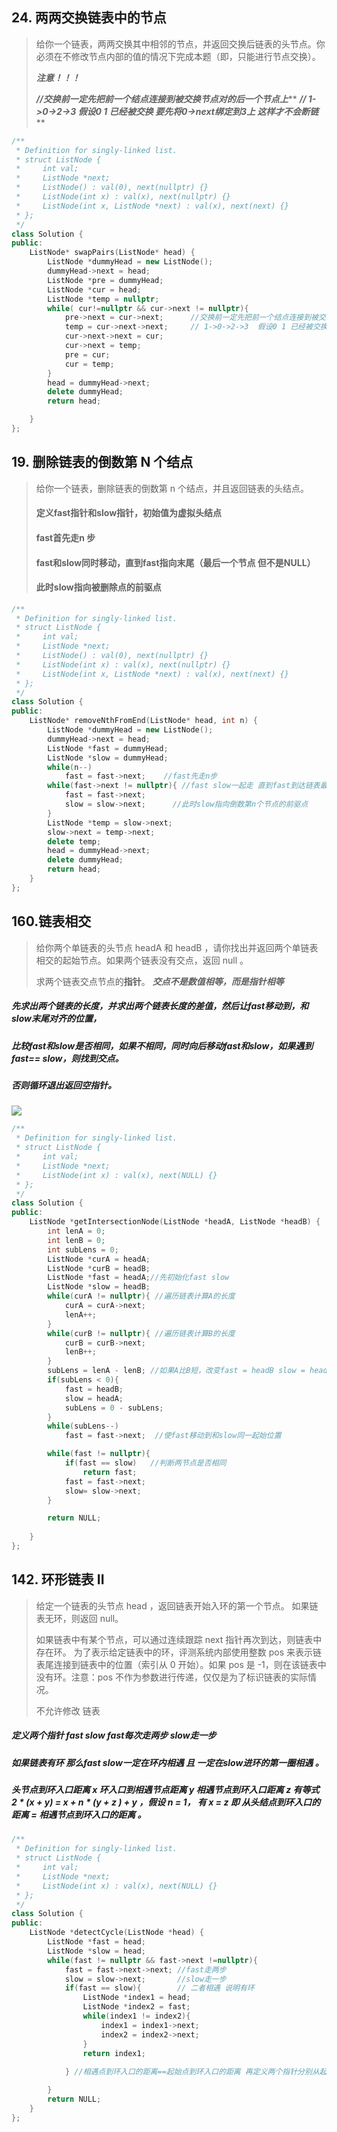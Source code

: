 ## 24. 两两交换链表中的节点

> 给你一个链表，两两交换其中相邻的节点，并返回交换后链表的头节点。你必须在不修改节点内部的值的情况下完成本题（即，只能进行节点交换）。
>
> ***注意！！！***
>
> ***//交换前一定先把前一个结点连接到被交换节点对的后一个节点上***** 
>  ***// 1->0->2->3  假设0 1 已经被交换 要先将0->next绑定到3上 这样才不会断链*****

[两两交换链表中的节点]: https://leetcode.cn/problems/swap-nodes-in-pairs/description/

```c++
/**
 * Definition for singly-linked list.
 * struct ListNode {
 *     int val;
 *     ListNode *next;
 *     ListNode() : val(0), next(nullptr) {}
 *     ListNode(int x) : val(x), next(nullptr) {}
 *     ListNode(int x, ListNode *next) : val(x), next(next) {}
 * };
 */
class Solution {
public:
    ListNode* swapPairs(ListNode* head) {
        ListNode *dummyHead = new ListNode();
        dummyHead->next = head;
        ListNode *pre = dummyHead;
        ListNode *cur = head;
        ListNode *temp = nullptr;
        while( cur!=nullptr && cur->next != nullptr){
            pre->next = cur->next;      //交换前一定先把前一个结点连接到被交换节点对的后一个节点上 
            temp = cur->next->next;     // 1->0->2->3  假设0 1 已经被交换 要先将0->next绑定到3上 这样才不会断链
            cur->next->next = cur;
            cur->next = temp;
            pre = cur;
            cur = temp; 
        }
        head = dummyHead->next;
        delete dummyHead;
        return head;

    }
};
```



## 19. 删除链表的倒数第 N 个结点

> 给你一个链表，删除链表的倒数第 n 个结点，并且返回链表的头结点。
>
> #### 定义fast指针和slow指针，初始值为虚拟头结点
>
> #### fast首先走n 步
>
> #### fast和slow同时移动，直到fast指向末尾（最后一个节点  但不是NULL）
>
> #### 此时slow指向被删除点的前驱点

```c++
/**
 * Definition for singly-linked list.
 * struct ListNode {
 *     int val;
 *     ListNode *next;
 *     ListNode() : val(0), next(nullptr) {}
 *     ListNode(int x) : val(x), next(nullptr) {}
 *     ListNode(int x, ListNode *next) : val(x), next(next) {}
 * };
 */
class Solution {
public:
    ListNode* removeNthFromEnd(ListNode* head, int n) {
        ListNode *dummyHead = new ListNode();
        dummyHead->next = head;
        ListNode *fast = dummyHead;
        ListNode *slow = dummyHead;
        while(n--)
            fast = fast->next;    //fast先走n步
        while(fast->next != nullptr){ //fast slow一起走 直到fast到达链表最后一个节点  
            fast = fast->next;
            slow = slow->next;      //此时slow指向倒数第n个节点的前驱点
        }
        ListNode *temp = slow->next;
        slow->next = temp->next;
        delete temp;
        head = dummyHead->next;
        delete dummyHead;
        return head;
    }
};
```



## 160.链表相交

> 给你两个单链表的头节点 headA 和 headB ，请你找出并返回两个单链表相交的起始节点。如果两个链表没有交点，返回 null 。
>
> 求两个链表交点节点的**指针**。 ***交点不是数值相等，而是指针相等***

##### 先求出两个链表的长度，并求出两个链表长度的差值，然后让fast移动到，和slow末尾对齐的位置，

##### 比较fast和slow是否相同，如果不相同，同时向后移动fast和slow，如果遇到fast== slow，则找到交点。

##### 否则循环退出返回空指针。

![](D:\algorithm\面试题02.07.链表相交_2.png)

```c++
/**
 * Definition for singly-linked list.
 * struct ListNode {
 *     int val;
 *     ListNode *next;
 *     ListNode(int x) : val(x), next(NULL) {}
 * };
 */
class Solution {
public:
    ListNode *getIntersectionNode(ListNode *headA, ListNode *headB) {
        int lenA = 0;
        int lenB = 0;
        int subLens = 0;
        ListNode *curA = headA;
        ListNode *curB = headB;
        ListNode *fast = headA;//先初始化fast slow
        ListNode *slow = headB;
        while(curA != nullptr){ //遍历链表计算A的长度
            curA = curA->next;
            lenA++;
        }
        while(curB != nullptr){ //遍历链表计算B的长度
            curB = curB->next;
            lenB++;
        }
        subLens = lenA - lenB; //如果A比B短，改变fast = headB slow = headA
        if(subLens < 0){
            fast = headB;
            slow = headA;
            subLens = 0 - subLens;
        }
        while(subLens--)
            fast = fast->next;  //使fast移动到和slow同一起始位置

        while(fast != nullptr){
            if(fast == slow)   //判断两节点是否相同
                return fast;
            fast = fast->next;
            slow= slow->next;
        }

        return NULL;
        
    }
};
```





## 142. 环形链表 II

> 给定一个链表的头节点  head ，返回链表开始入环的第一个节点。 如果链表无环，则返回 null。
>
> 如果链表中有某个节点，可以通过连续跟踪 next 指针再次到达，则链表中存在环。 为了表示给定链表中的环，评测系统内部使用整数 pos 来表示链表尾连接到链表中的位置（索引从 0 开始）。如果 pos 是 -1，则在该链表中没有环。注意：pos 不作为参数进行传递，仅仅是为了标识链表的实际情况。
>
> 不允许修改 链表

##### 定义两个指针 fast slow    fast每次走两步 slow走一步 

##### 如果链表有环  那么fast slow一定在环内相遇  且 一定在slow进环的第一圈相遇 。

##### 头节点到环入口距离 x 环入口到相遇节点距离 y  相遇节点到环入口距离 z  有等式     2 * (x + y) = x + n * (y + z ) + y ，假设 n = 1， 有 x = z  即 从头结点到环入口的距离 = 相遇节点到环入口的距离 。

[代码随想录题解]: https://programmercarl.com/0142.%E7%8E%AF%E5%BD%A2%E9%93%BE%E8%A1%A8II.html#_142-%E7%8E%AF%E5%BD%A2%E9%93%BE%E8%A1%A8ii

```c++
/**
 * Definition for singly-linked list.
 * struct ListNode {
 *     int val;
 *     ListNode *next;
 *     ListNode(int x) : val(x), next(NULL) {}
 * };
 */
class Solution {
public:
    ListNode *detectCycle(ListNode *head) {
        ListNode *fast = head;
        ListNode *slow = head;
        while(fast != nullptr && fast->next !=nullptr){
            fast = fast->next->next; //fast走两步
            slow = slow->next;       //slow走一步
            if(fast == slow){        // 二者相遇 说明有环  
                ListNode *index1 = head;
                ListNode *index2 = fast;
                while(index1 != index2){
                    index1 = index1->next;
                    index2 = index2->next;
                }
                return index1;
                
            } //相遇点到环入口的距离==起始点到环入口的距离 再定义两个指针分别从起始点和相遇点开始遍历 二者相遇时即为环入口点    

        }
        return NULL;          
    }
};
```

